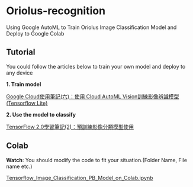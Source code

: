 # Oriolus-recognition

Using Google AutoML to Train Oriolus Image Classification Model and Deploy to Google Colab

## Tutorial

You could follow the articles below to train your own model and deploy to any device


**1. Train model**

[Google Cloud使用筆記(六)：使用 Cloud AutoML Vision訓練影像辨識模型(Tensorflow Lite)](https://medium.com/@yanweiliu/google-cloud-automl-vision-model-training-d80fabc17dfe)

**2. Use the model to classify**

[TensorFlow 2.0學習筆記(2)：預訓練影像分類模型使用](https://medium.com/@yanweiliu/tensorflow-2-0-image-classification-with-pre-trained-model-47505a56d4cb)

## Colab

**Watch**: You should modify the code to fit your situation.(Folder Name, File name etc.)

[Tensorflow_Image_Classification_PB_Model_on_Colab.ipynb](https://colab.research.google.com/drive/1AGYyZhp-sm5peVEpf91Dp1mToYmDhPY_)